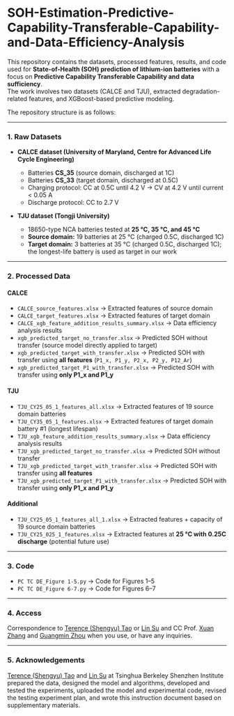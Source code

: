 # SOH-Estimation-Predictive-Capability-Transferable-Capability-and-Data-Efficiency-Analysis

This repository contains the datasets, processed features, results, and code used for **State-of-Health (SOH) prediction of lithium-ion batteries** with a focus on **Predictive Capability Transferable Capability and data sufficiency**.  
The work involves two datasets (CALCE and TJU), extracted degradation-related features, and XGBoost-based predictive modeling.

The repository structure is as follows:

---

### 1. Raw Datasets
- **CALCE dataset (University of Maryland, Centre for Advanced Life Cycle Engineering)**  
  - Batteries **CS_35** (source domain, discharged at 1C)  
  - Batteries **CS_33** (target domain, discharged at 0.5C)  
  - Charging protocol: CC at 0.5C until 4.2 V → CV at 4.2 V until current < 0.05 A  
  - Discharge protocol: CC to 2.7 V  

- **TJU dataset (Tongji University)**  
  - 18650-type NCA batteries tested at **25 °C, 35 °C, and 45 °C**  
  - **Source domain:** 19 batteries at 25 °C (charged 0.5C, discharged 1C)  
  - **Target domain:** 3 batteries at 35 °C (charged 0.5C, discharged 1C); the longest-life battery is used as target in our work  

---

### 2. Processed Data

#### CALCE
- `CALCE_source_features.xlsx` → Extracted features of source domain  
- `CALCE_target_features.xlsx` → Extracted features of target domain  
- `CALCE_xgb_feature_addition_results_summary.xlsx` → Data efficiency analysis results  
- `xgb_predicted_target_no_transfer.xlsx` → Predicted SOH without transfer (source model directly applied to target)  
- `xgb_predicted_target_with_transfer.xlsx` → Predicted SOH with transfer using **all features** (`P1_x, P1_y, P2_x, P2_y, P12_Ar`)  
- `xgb_predicted_target_P1_with_transfer.xlsx` → Predicted SOH with transfer using **only P1_x and P1_y**  

#### TJU
- `TJU_CY25_05_1_features_all.xlsx` → Extracted features of 19 source domain batteries  
- `TJU_CY35_05_1_features.xlsx` → Extracted features of target domain battery #1 (longest lifespan)  
- `TJU_xgb_feature_addition_results_summary.xlsx` → Data efficiency analysis results  
- `TJU_xgb_predicted_target_no_transfer.xlsx` → Predicted SOH without transfer  
- `TJU_xgb_predicted_target_with_transfer.xlsx` → Predicted SOH with transfer using **all features**  
- `TJU_xgb_predicted_target_P1_with_transfer.xlsx` → Predicted SOH with transfer using **only P1_x and P1_y**  

#### Additional
- `TJU_CY25_05_1_features_all_1.xlsx` → Extracted features + capacity of 19 source domain batteries  
- `TJU_CY25_025_1_features.xlsx` → Extracted features at **25 °C with 0.25C discharge** (potential future use)  

---

### 3. Code
- `PC TC DE_Figure 1-5.py` → Code for Figures 1–5  
- `PC TC DE_Figure 6-7.py` → Code for Figures 6–7  

---

### 4. Access
Correspondence to [Terence (Shengyu) Tao](mailto:terencetaotbsi@gmail.com) or [Lin Su](sul24@mails.tsinghua.edu.cn) and CC Prof. [Xuan Zhang](xuanzhang@sz.tsinghua.edu.cn) and [Guangmin Zhou](guangminzhou@sz.tsinghua.edu.cn) when you use, or have any inquiries.

---

### 5. Acknowledgements
[Terence (Shengyu) Tao](mailto:terencetaotbsi@gmail.com) and [Lin Su](sul24@mails.tsinghua.edu.cn) at Tsinghua Berkeley Shenzhen Institute prepared the data, designed the model and algorithms, developed and tested the experiments, uploaded the model and experimental code, revised the testing experiment plan, and wrote this instruction document based on supplementary materials.
